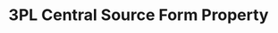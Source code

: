 ---
# -------------------------- #
#     USING THIS TEMPLATE    #
# -------------------------- #

## NEED HELP USING THIS TEMPLATE? SEE:
## https://docs-about-stitch-docs.netlify.com/reference/connect-templates/destination-form-property/
## FOR INSTRUCTIONS & REFERENCE INFO


# -------------------------- #
#        CONTENT TYPE        #
# -------------------------- #

content-type: "api-form"
form-type: "source"
key: "source-form-properties-3plcentral-object"


# -------------------------- #
#        OBJECT INFO         #
# -------------------------- #

title: "3PL Central Source Form Property"
api-type: "platform.3plcentral"
display-name: "3PL Central"

source-type: "saas"
docs-name: "3plcentral"

description: |
  The credentials required to configure a {{ form-property.display-name }} source must be requested from a {{ form-property.display-name }} account manager. Refer to the [{{ form-property.display-name }} documentation]({{ doc-link }}) for more info.


# -------------------------- #
#      OBJECT ATTRIBUTES     #
# -------------------------- #

uses-start-date: true

# Only source-specific attributes need to be listed here.
# The following attributes are considered common,
# and therefore don't need to be listed:
# anchor_time, cron_expression, frequency_in_minutes, image_version, start_date 

object-attributes:
  - name: "base_url"
    type: "string"
    required: true
    description: "The API URL to which /endpoints are appended."
    value: "https://secure-wms.com"

  - name: "client_id"
    type: "string"
    required: true
    description: "The secure OAuth 2.0 identifier for the {{ form-property.display-name }} application/client."
    value: "<OAUTH_CLIENT_ID>"
    
  - name: "client_secret"
    type: "string"
    required: true
    description: "The secure OAuth 2.0 secret key for the {{ form-property.display-name }} application/client authentication."
    value: "<OAUTH_CLIENT_SECRET>"
    
  - name: "customer_id"
    type: "string"
    required: true
    description: "The ID for the {{ form-property.display-name }} customer organization."
    value: "<CUSTOMER_INTEGER_ID>"
    
  - name: "facility_id"
    type: "string"
    required: true
    description: "The ID for the {{ form-property.display-name }} warehouse facility."
    value: "<FACILITY_INTEGER_ID>"
    
  - name: "tpl_key"
    type: "string"
    required: true
    description: "A {{ form-property.display-name }} warehouse-specific 3PL key."
    value: "<WH_SPECIFIC_3PL_KEY>"
    
  - name: "user_login_id"
    type: "string"
    required: true
    description: "The ID for the {{ form-property.display-name }} user."
    value: "<USER_INTEGER_ID>"
---